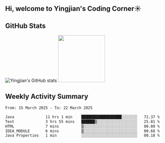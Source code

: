 ## Hi, welcome to Yingjian's Coding Corner☀️

## GitHub Stats
![Yingjian's GitHub stats](https://github-readme-stats.vercel.app/api?username=BigBigBai&show_icons=true&hide=stars,issues&hide_border=true&theme=merko&bg_color=00000000)
<img height="150em" src="https://github-readme-stats.vercel.app/api/top-langs/?username=BigBigBai&layout=compact&hide_border=true&theme=merko&bg_color=00000000"/>

## Weekly Activity Summary

<!--START_SECTION:waka-->

```txt
From: 15 March 2025 - To: 22 March 2025

Java              11 hrs 1 min    ██████████████████░░░░░░░   72.37 %
Text              3 hrs 55 mins   ██████▒░░░░░░░░░░░░░░░░░░   25.81 %
HTML              7 mins          ▒░░░░░░░░░░░░░░░░░░░░░░░░   00.80 %
IDEA_MODULE       6 mins          ▒░░░░░░░░░░░░░░░░░░░░░░░░   00.68 %
Java Properties   1 min           ░░░░░░░░░░░░░░░░░░░░░░░░░   00.18 %
```

<!--END_SECTION:waka-->


